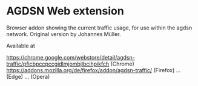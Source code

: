 AGDSN Web extension
====================

Browser addon showing the current traffic usage, for use within the agdsn network.
Original version by Johannes Müller.

Available at 

https://chrome.google.com/webstore/detail/agdsn-traffic/pficbpccpccgidlmjombjlbcihpikfch (Chrome)
https://addons.mozilla.org/de/firefox/addon/agdsn-traffic/ (Firefox)
... (Edge)
... (Opera)
